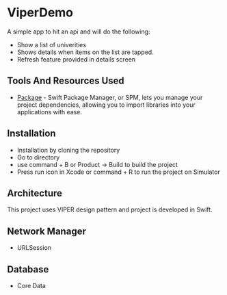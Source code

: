 # ViperDemo

A simple app to hit an api and will do the following:
* Show a list of univerities
* Shows details when items on the list are tapped.
* Refresh feature provided in details screen



## Tools And Resources Used

- [Package](https://developer.apple.com/documentation/swift_packages) - Swift Package Manager, or SPM, lets you manage your project dependencies, allowing you to import libraries into your applications with ease.

## Installation

* Installation by cloning the repository
* Go to directory
* use command + B or Product -> Build to build the project
* Press run icon in Xcode or command + R to run the project on Simulator


## Architecture

 This project uses VIPER design pattern and project is developed in Swift.

## Network Manager
* URLSession
  
## Database
* Core Data
